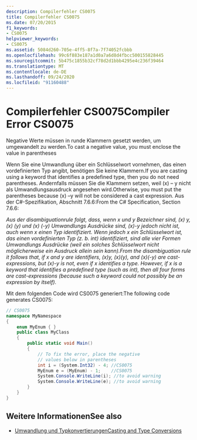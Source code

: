 ```yaml
---
description: Compilerfehler CS0075
title: Compilerfehler CS0075
ms.date: 07/20/2015
f1_keywords:
- CS0075
helpviewer_keywords:
- CS0075
ms.assetid: 5084d260-705e-4ff5-8f7a-7f74052fcbbb
ms.openlocfilehash: 99c6f883e187a1d0a7a6d8d4fbcc500155828445
ms.sourcegitcommit: 5b475c1855b32cf78d2d1bbb4295e4c236f39464
ms.translationtype: MT
ms.contentlocale: de-DE
ms.lasthandoff: 09/24/2020
ms.locfileid: "91160488"
---
```

# <a name="compiler-error-cs0075"></a><span data-ttu-id="00949-103">Compilerfehler CS0075</span><span class="sxs-lookup"><span data-stu-id="00949-103">Compiler Error CS0075</span></span>

<span data-ttu-id="00949-104">Negative Werte müssen in runde Klammern gesetzt werden, um umgewandelt zu werden.</span><span class="sxs-lookup"><span data-stu-id="00949-104">To cast a negative value, you must enclose the value in parentheses</span></span>  
  
 <span data-ttu-id="00949-105">Wenn Sie eine Umwandlung über ein Schlüsselwort vornehmen, das einen vordefinierten Typ angibt, benötigen Sie keine Klammern.</span><span class="sxs-lookup"><span data-stu-id="00949-105">If you are casting using a keyword that identifies a predefined type, then you do not need parentheses.</span></span> <span data-ttu-id="00949-106">Andernfalls müssen Sie die Klammern setzen, weil (x) – y nicht als Umwandlungsausdruck angesehen wird.</span><span class="sxs-lookup"><span data-stu-id="00949-106">Otherwise, you must put the parentheses because (x) –y will not be considered a cast expression.</span></span> <span data-ttu-id="00949-107">Aus der C#-Spezifikation, Abschnitt 7.6.6:</span><span class="sxs-lookup"><span data-stu-id="00949-107">From the C# Specification, Section 7.6.6:</span></span>  
  
 <span data-ttu-id="00949-108">*Aus der disambiguationrule folgt, dass, wenn x und y Bezeichner sind, (x) y, (x) (y) und (x) (-y) Umwandlungs Ausdrücke sind, (x)-y jedoch nicht ist, auch wenn x einen Typ identifiziert. Wenn jedoch x ein Schlüsselwort ist, das einen vordefinierten Typ (z. b. int) identifiziert, sind alle vier Formen Umwandlungs Ausdrücke (weil ein solches Schlüsselwort nicht möglicherweise ein Ausdruck allein sein kann).*</span><span class="sxs-lookup"><span data-stu-id="00949-108">*From the disambiguation rule it follows that, if x and y are identifiers, (x)y, (x)(y), and (x)(-y) are cast-expressions, but (x)-y is not, even if x identifies a type. However, if x is a keyword that identifies a predefined type (such as int), then all four forms are cast-expressions (because such a keyword could not possibly be an expression by itself).*</span></span>  
  
 <span data-ttu-id="00949-109">Mit dem folgenden Code wird CS0075 generiert:</span><span class="sxs-lookup"><span data-stu-id="00949-109">The following code generates CS0075:</span></span>  
  
```csharp  
// CS0075  
namespace MyNamespace  
{  
    enum MyEnum { }  
    public class MyClass  
    {  
        public static void Main()  
        {  
            // To fix the error, place the negative  
            // values below in parentheses  
            int i = (System.Int32) - 4; //CS0075  
            MyEnum e = (MyEnum) - 1;    //CS0075  
            System.Console.WriteLine(i); //to avoid warning  
            System.Console.WriteLine(e); //to avoid warning  
        }  
    }  
}  
```  
  
## <a name="see-also"></a><span data-ttu-id="00949-110">Weitere Informationen</span><span class="sxs-lookup"><span data-stu-id="00949-110">See also</span></span>

- [<span data-ttu-id="00949-111">Umwandlung und Typkonvertierungen</span><span class="sxs-lookup"><span data-stu-id="00949-111">Casting and Type Conversions</span></span>](../programming-guide/types/casting-and-type-conversions.md)

